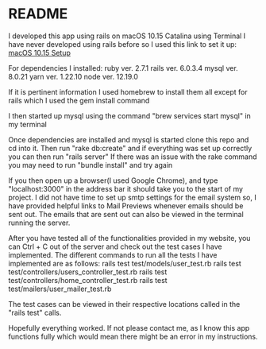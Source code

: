 # README

I developed this app using rails on macOS 10.15 Catalina using Terminal
I have never developed using rails before so I used this link to set it up: <a href = "https://gorails.com/setup/osx/10.15-catalina"> macOS 10.15 Setup </a>

For dependencies I installed:
ruby ver. 2.7.1
rails ver. 6.0.3.4
mysql ver. 8.0.21
yarn ver. 1.22.10
node ver. 12.19.0

If it is pertinent information I used homebrew to install them all except for rails which I used the gem install command

I then started up mysql using the command "brew services start mysql" in my terminal

Once dependencies are installed and mysql is started clone this repo and cd into it.
Then run "rake db:create" and if everything was set up correctly you can then run "rails server"
If there was an issue with the rake command you may need to run "bundle install" and try again

If you then open up a browser(I used Google Chrome), and type "localhost:3000" in the address bar it should take you to the start of my project.
I did not have time to set up smtp settings for the email system so, I have provided helpful links to Mail Previews whenever emails should be sent out.
The emails that are sent out can also be viewed in the terminal running the server.

After you have tested all of the functionalities provided in my website, you can Ctrl + C out of the server and check out the test cases I have implemented.
The different commands to run all the tests I have implemented are as follows:
rails test test/models/user_test.rb
rails test test/controllers/users_controller_test.rb
rails test test/controllers/home_controller_test.rb
rails test test/mailers/user_mailer_test.rb

The test cases can be viewed in their respective locations called in the "rails test" calls.

Hopefully everything worked. If not please contact me, as I know this app functions fully which would mean there might be an error in my instructions.